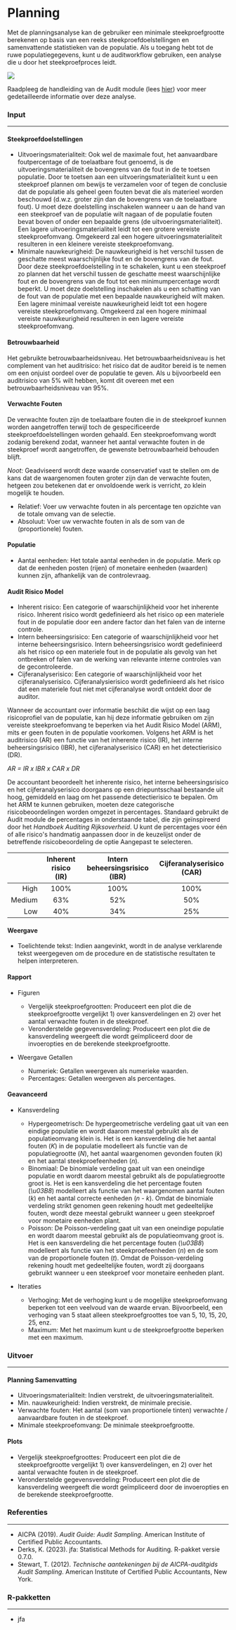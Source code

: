 Planning
===

Met de planningsanalyse kan de gebruiker een minimale steekproefgrootte berekenen op basis van een reeks steekproefdoelstellingen en samenvattende statistieken van de populatie. Als u toegang hebt tot de ruwe populatiegegevens, kunt u de auditworkflow gebruiken, een analyse die u door het steekproefproces leidt.

<img src="%HELP_FOLDER%/img/workflowPlanning.png" />

Raadpleeg de handleiding van de Audit module (lees [hier](https://koenderks.github.io/jaum/)) voor meer gedetailleerde informatie over deze analyse.

### Input
---

#### Steekproefdoelstellingen
- Uitvoeringsmaterialiteit: Ook wel de maximale fout, het aanvaardbare foutpercentage of de toelaatbare fout genoemd, is de uitvoeringsmaterialiteit de bovengrens van de fout in de te toetsen populatie. Door te toetsen aan een uitvoeringsmaterialiteit kunt u een steekproef plannen om bewijs te verzamelen voor of tegen de conclusie dat de populatie als geheel geen fouten bevat die als materieel worden beschouwd (d.w.z. groter zijn dan de bovengrens van de toelaatbare fout). U moet deze doelstelling inschakelen wanneer u aan de hand van een steekproef van de populatie wilt nagaan of de populatie fouten bevat boven of onder een bepaalde grens (de uitvoeringsmaterialiteit). Een lagere uitvoeringsmaterialiteit leidt tot een grotere vereiste steekproefomvang. Omgekeerd zal een hogere uitvoeringsmaterialiteit resulteren in een kleinere vereiste steekproefomvang.
- Minimale nauwkeurigheid: De nauwkeurigheid is het verschil tussen de geschatte meest waarschijnlijke fout en de bovengrens van de fout. Door deze steekproefdoelstelling in te schakelen, kunt u een steekproef zo plannen dat het verschil tussen de geschatte meest waarschijnlijke fout en de bovengrens van de fout tot een minimumpercentage wordt beperkt. U moet deze doelstelling inschakelen als u een schatting van de fout van de populatie met een bepaalde nauwkeurigheid wilt maken. Een lagere minimaal vereiste nauwkeurigheid leidt tot een hogere vereiste steekproefomvang. Omgekeerd zal een hogere minimaal vereiste nauwkeurigheid resulteren in een lagere vereiste steekproefomvang.

#### Betrouwbaarheid
Het gebruikte betrouwbaarheidsniveau. Het betrouwbaarheidsniveau is het complement van het auditrisico: het risico dat de auditor bereid is te nemen om een onjuist oordeel over de populatie te geven. Als u bijvoorbeeld een auditrisico van 5% wilt hebben, komt dit overeen met een betrouwbaarheidsniveau van 95%.

#### Verwachte Fouten
De verwachte fouten zijn de toelaatbare fouten die in de steekproef kunnen worden aangetroffen terwijl toch de gespecificeerde steekproefdoelstellingen worden gehaald. Een steekproefomvang wordt zodanig berekend zodat, wanneer het aantal verwachte fouten in de steekproef wordt aangetroffen, de gewenste betrouwbaarheid behouden blijft.

*Noot:* Geadviseerd wordt deze waarde conservatief vast te stellen om de kans dat de waargenomen fouten groter zijn dan de verwachte fouten, hetgeen zou betekenen dat er onvoldoende werk is verricht, zo klein mogelijk te houden.

- Relatief: Voer uw verwachte fouten in als percentage ten opzichte van de totale omvang van de selectie.
- Absoluut: Voer uw verwachte fouten in als de som van de (proportionele) fouten.

#### Populatie
- Aantal eenheden: Het totale aantal eenheden in de populatie. Merk op dat de eenheden posten (rijen) of monetaire eenheden (waarden) kunnen zijn, afhankelijk van de controlevraag.

#### Audit Risico Model
- Inherent risico: Een categorie of waarschijnlijkheid voor het inherente risico. Inherent risico wordt gedefinieerd als het risico op een materiele fout in de populatie door een andere factor dan het falen van de interne controle.
- Intern beheersingsrisico: Een categorie of waarschijnlijkheid voor het interne beheersingsrisico. Intern beheersingsrisico wordt gedefinieerd als het risico op een materiele fout in de populatie als gevolg van het ontbreken of falen van de werking van relevante interne controles van de gecontroleerde.
- Cijferanalyserisico: Een categorie of waarschijnlijkheid voor het cijferanalyserisico. Cijferanalysierisico wordt gedefinieerd als het risico dat een materiele fout niet met cijferanalyse wordt ontdekt door de auditor.

Wanneer de accountant over informatie beschikt die wijst op een laag risicoprofiel van de populatie, kan hij deze informatie gebruiken om zijn vereiste steekproefomvang te beperken via het Audit Risico Model (ARM), mits er geen fouten in de populatie voorkomen. Volgens het ARM is het auditrisico (AR) een functie van het inherente risico (IR), het interne beheersingsrisico (IBR), het cijferanalyserisico (CAR) en het detectierisico (DR).

*AR = IR x IBR x CAR x DR*

De accountant beoordeelt het inherente risico, het interne beheersingsrisico en het cijferanalyserisico doorgaans op een driepuntsschaal bestaande uit hoog, gemiddeld en laag om het passende detectierisico te bepalen. Om het ARM te kunnen gebruiken, moeten deze categorische risicobeoordelingen worden omgezet in percentages. Standaard gebruikt de Audit module de percentages in onderstaande tabel, die zijn geïnspireerd door het <i>Handboek Auditing Rijksoverheid</i>. U kunt de percentages voor één of alle risico's handmatig aanpassen door in de keuzelijst onder de betreffende risicobeoordeling de optie Aangepast te selecteren.

| | Inherent risico (IR) | Intern beheersingsrisico (IBR) | Cijferanalyserisico (CAR) |
| ---: | :---: | :---: | :---: |
| High | 100% | 100% | 100% |
| Medium | 63% | 52% | 50% |
| Low | 40% | 34% | 25% |

#### Weergave
- Toelichtende tekst: Indien aangevinkt, wordt in de analyse verklarende tekst weergegeven om de procedure en de statistische resultaten te helpen interpreteren.

#### Rapport
- Figuren
  - Vergelijk steekproefgrootten: Produceert een plot die de steekproefgrootte vergelijkt 1) over kansverdelingen en 2) over het aantal verwachte fouten in de steekproef.
  - Veronderstelde gegevensverdeling: Produceert een plot die de kansverdeling weergeeft die wordt geïmpliceerd door de invoeropties en de berekende steekproefgrootte.

- Weergave Getallen
  - Numeriek: Getallen weergeven als numerieke waarden.
  - Percentages: Getallen weergeven als percentages.

#### Geavanceerd
- Kansverdeling
  - Hypergeometrisch: De hypergeometrische verdeling gaat uit van een eindige populatie en wordt daarom meestal gebruikt als de populatieomvang klein is. Het is een kansverdeling die het aantal fouten (*K*) in de populatie modelleert als functie van de populatiegrootte (*N*), het aantal waargenomen gevonden fouten (*k*) en het aantal steekproefeenheden (*n*).
  - Binomiaal: De binomiale verdeling gaat uit van een oneindige populatie en wordt daarom meestal gebruikt als de populatiegrootte groot is. Het is een kansverdeling die het percentage fouten (*\u03B8*) modelleert als functie van het waargenomen aantal fouten (*k*) en het aantal correcte eenheden (*n - k*). Omdat de binomiale verdeling strikt genomen geen rekening houdt met gedeeltelijke fouten, wordt deze meestal gebruikt wanneer u geen steekproef voor monetaire eenheden plant.
  - Poisson: De Poisson-verdeling gaat uit van een oneindige populatie en wordt daarom meestal gebruikt als de populatieomvang groot is. Het is een kansverdeling die het percentage fouten (*\u03B8*) modelleert als functie van het steekproefeenheden (*n*) en de som van de proportionele fouten (*t*). Omdat de Poisson-verdeling rekening houdt met gedeeltelijke fouten, wordt zij doorgaans gebruikt wanneer u een steekproef voor monetaire eenheden plant.

- Iteraties
  - Verhoging: Met de verhoging kunt u de mogelijke steekproefomvang beperken tot een veelvoud van de waarde ervan. Bijvoorbeeld, een verhoging van 5 staat alleen steekproefgroottes toe van 5, 10, 15, 20, 25, enz.
  - Maximum: Met het maximum kunt u de steekproefgrootte beperken met een maximum.

### Uitvoer
---

#### Planning Samenvatting
- Uitvoeringsmaterialiteit: Indien verstrekt, de uitvoeringsmaterialiteit.
- Min. nauwkeurigheid: Indien verstrekt, de minimale precisie.
- Verwachte fouten: Het aantal (som van proportionele tinten) verwachte / aanvaardbare fouten in de steekproef.
- Minimale steekproefomvang: De minimale steekproefgrootte.

#### Plots
- Vergelijk steekproefgroottes: Produceert een plot die de steekproefgrootte vergelijkt 1) over kansverdelingen, en 2) over het aantal verwachte fouten in de steekproef.
- Veronderstelde gegevensverdeling: Produceert een plot die de kansverdeling weergeeft die wordt geïmpliceerd door de invoeropties en de berekende steekproefgrootte.

### Referenties
---
- AICPA (2019). <i>Audit Guide: Audit Sampling</i>. American Institute of Certified Public Accountants.
- Derks, K. (2023). jfa: Statistical Methods for Auditing. R-pakket versie 0.7.0.
- Stewart, T. (2012). <i>Technische aantekeningen bij de AICPA-auditgids Audit Sampling</i>. American Institute of Certified Public Accountants, New York.

### R-pakketten
---
- jfa